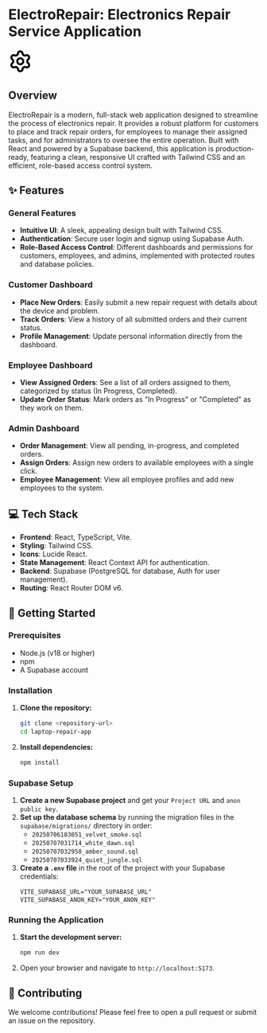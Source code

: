 # ElectroRepair: Electronics Repair Service Application

![ElectroRepair Logo](https://raw.githubusercontent.com/lucide-icons/lucide/master/icons/settings.svg)

## Overview

ElectroRepair is a modern, full-stack web application designed to streamline the process of electronics repair. It provides a robust platform for customers to place and track repair orders, for employees to manage their assigned tasks, and for administrators to oversee the entire operation. Built with React and powered by a Supabase backend, this application is production-ready, featuring a clean, responsive UI crafted with Tailwind CSS and an efficient, role-based access control system.

## ✨ Features

### General Features
* **Intuitive UI**: A sleek, appealing design built with Tailwind CSS.
* **Authentication**: Secure user login and signup using Supabase Auth.
* **Role-Based Access Control**: Different dashboards and permissions for customers, employees, and admins, implemented with protected routes and database policies.

### Customer Dashboard
* **Place New Orders**: Easily submit a new repair request with details about the device and problem.
* **Track Orders**: View a history of all submitted orders and their current status.
* **Profile Management**: Update personal information directly from the dashboard.

### Employee Dashboard
* **View Assigned Orders**: See a list of all orders assigned to them, categorized by status (In Progress, Completed).
* **Update Order Status**: Mark orders as "In Progress" or "Completed" as they work on them.

### Admin Dashboard
* **Order Management**: View all pending, in-progress, and completed orders.
* **Assign Orders**: Assign new orders to available employees with a single click.
* **Employee Management**: View all employee profiles and add new employees to the system.

## 💻 Tech Stack

* **Frontend**: React, TypeScript, Vite.
* **Styling**: Tailwind CSS.
* **Icons**: Lucide React.
* **State Management**: React Context API for authentication.
* **Backend**: Supabase (PostgreSQL for database, Auth for user management).
* **Routing**: React Router DOM v6.

## 🚀 Getting Started

### Prerequisites
* Node.js (v18 or higher)
* npm
* A Supabase account

### Installation

1.  **Clone the repository:**
    ```bash
    git clone <repository-url>
    cd laptop-repair-app
    ```

2.  **Install dependencies:**
    ```bash
    npm install
    ```

### Supabase Setup
1.  **Create a new Supabase project** and get your `Project URL` and `anon public key`.
2.  **Set up the database schema** by running the migration files in the `supabase/migrations/` directory in order:
    * `20250706183051_velvet_smoke.sql`
    * `20250707031714_white_dawn.sql`
    * `20250707032958_amber_sound.sql`
    * `20250707033924_quiet_jungle.sql`
3.  **Create a `.env` file** in the root of the project with your Supabase credentials:
    ```
    VITE_SUPABASE_URL="YOUR_SUPABASE_URL"
    VITE_SUPABASE_ANON_KEY="YOUR_ANON_KEY"
    ```

### Running the Application

1.  **Start the development server:**
    ```bash
    npm run dev
    ```
2.  Open your browser and navigate to `http://localhost:5173`.

## 🤝 Contributing

We welcome contributions! Please feel free to open a pull request or submit an issue on the repository.
